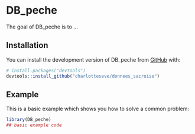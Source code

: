 
# DB_peche

<!-- badges: start -->
<!-- badges: end -->

The goal of DB_peche is to ...

## Installation

You can install the development version of DB_peche from [GitHub](https://github.com/) with:

``` r
# install.packages("devtools")
devtools::install_github("charlotteseve/donnees_sacroise")
```

## Example

This is a basic example which shows you how to solve a common problem:

``` r
library(DB_peche)
## basic example code
```

